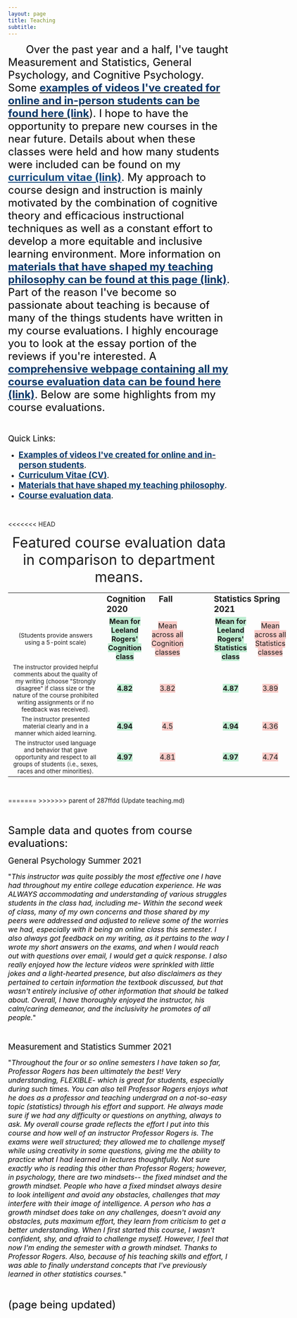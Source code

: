 ```yaml
---
layout: page
title: Teaching
subtitle: 
---
```

<p><span style="font-size: 18pt;"><span style="color: #000000;">&nbsp; &nbsp; &nbsp; Over the past year and a half, I've taught Measurement and Statistics, General Psychology, and Cognitive Psychology. Some <a class="inline_disabled" href="https://leeloew.github.io/videoexamples/" target="_blank" rel="noopener noreferrer"><span style="color: #063768;"><strong>examples of videos I've created for online and in-person students can be found here (link</strong></span></a>). I hope to have the opportunity to prepare new courses in the near future. Details about when these classes were held and how many students were included can be found on my <strong><a class="inline_disabled" style="color: #164b80;" href="https://leeloew.github.io/CV/" target="_blank" rel="noopener noreferrer">curriculum vitae (link)</a></strong>. My approach to course design and instruction is mainly motivated by the combination of cognitive theory and efficacious instructional techniques as well as a constant effort to develop a more equitable and inclusive learning environment. More information on </span><strong><span style="color: #063768;"><a class="inline_disabled" style="color: #063768;" href="https://leeloew.github.io/teachinginfluences/" target="_blank" rel="noopener noreferrer">materials that have shaped my teaching philosophy can be found at this page (link)</a></span></strong><span style="color: #000000;">. </span><span style="color: #000000;">Part of the reason I've become so passionate about teaching is because of many of the things students have written in my course evaluations. I highly encourage you to look at the essay portion of the reviews if you're interested. A </span><strong><span style="color: #063768;"><a class="inline_disabled" style="color: #063768;" href="https://leeloew.github.io/CourseEvalsComplete/" target="_blank" rel="noopener noreferrer">comprehensive webpage containing all my course evaluation data can be found here (link)</a></span></strong><span style="color: #000000;">. Below are some highlights from my course evaluations.</span></span></p>
<p>&nbsp;</p>
<p><span style="font-size: 14pt;"><span style="color: #000000;">Quick Links:</span></span></p>
<ul>
    <li><span style="font-size: 14pt;"><span style="color: #000000;"><a class="inline_disabled" href="https://leeloew.github.io/videoexamples/" target="_blank" rel="noopener noreferrer"><span style="color: #063768;"><strong>Examples of videos I've created for online and in-person students</strong></span></a>.</span></span></li>
    <li><span style="font-size: 14pt;"><span style="color: #000000;"><a class="inline_disabled" href="https://leeloew.github.io/CV/" target="_blank" rel="noopener noreferrer"><span style="color: #063768;"><strong>Curriculum Vitae (CV)</strong></span></a>.</span></span></li>
    <li><span style="font-size: 14pt;"><span style="color: #000000;"><a class="inline_disabled" href="https://leeloew.github.io/teachinginfluences/" target="_blank" rel="noopener noreferrer"><span style="color: #063768;"><strong>Materials that have shaped my teaching philosophy</strong></span></a>.</span></span></li>
    <li><span style="font-size: 14pt;"><span style="color: #000000;"><a class="inline_disabled" href="https://leeloew.github.io/CourseEvalsComplete/" target="_blank" rel="noopener noreferrer"><span style="color: #063768;"><strong>Course evaluation data</strong></span></a>.</span></span></li>
</ul>
<p>&nbsp;</p>
<<<<<<< HEAD
<p style="text-align: center;"><span style="font-size: 24pt;">Featured course evaluation data in comparison to department means.</span></p>
<table style="width: 640px; height: 447px; margin-left: auto; margin-right: auto;" border="0" width="852" cellspacing="0" cellpadding="0">
    <colgroup>
        <col style="width: 253px;" width="391" />
        <col style="width: 35px;" width="113" />
        <col style="width: 46px;" span="4" width="87" />
    </colgroup>
    <tbody>
        <tr>
            <td class="xl63" width="391" height="20"></td>
            <td class="xl64" colspan="2" width="200"><span style="font-size: 14pt;"><strong>Cognition &nbsp; &nbsp; &nbsp;Fall 2020</strong></span></td>
            <td class="xl63" width="87"></td>
            <td class="xl64" colspan="2" width="174"><span style="font-size: 14pt;"><strong>Statistics Spring 2021</strong></span></td>
        </tr>
        <tr>
            <td class="xl63" style="text-align: center;" height="20"><span style="font-size: 10pt;">(Students provide answers using a 5-point scale)</span></td>
            <td class="xl63" style="text-align: center;"><strong><span style="background-color: #bfedd2;">Mean for Leeland Rogers' Cognition class</span></strong></td>
            <td class="xl63" style="text-align: center;"><span style="background-color: #f8cac6;">Mean across all Cognition classes</span></td>
            <td class="xl63" style="text-align: center;"></td>
            <td class="xl63" style="text-align: center;"><strong><span style="background-color: #bfedd2;">Mean for Leeland Rogers' Statistics class</span></strong></td>
            <td class="xl63" style="text-align: center;"><span style="background-color: #f8cac6;">Mean across all Statistics classes</span></td>
        </tr>
        <tr>
            <td class="xl65" style="text-align: center;" height="20"><span style="font-size: 10pt;">The instructor provided helpful comments about the quality of my writing (choose "Strongly disagree" if class size or the nature of the course prohibited writing assignments or if no feedback was received).</span></td>
            <td class="xl63" style="text-align: center;"><strong><span style="background-color: #bfedd2;">4.82</span></strong></td>
            <td class="xl63" style="text-align: center;"><span style="background-color: #f8cac6;">3.82</span></td>
            <td class="xl63" style="text-align: center;"></td>
            <td class="xl63" style="text-align: center;"><strong><span style="background-color: #bfedd2;">4.87</span></strong></td>
            <td class="xl63" style="text-align: center;"><span style="background-color: #f8cac6;">3.89</span></td>
        </tr>
        <tr>
            <td class="xl65" style="text-align: center;" height="20"><span style="font-size: 10pt;">The instructor presented material clearly and in a manner which aided learning.</span></td>
            <td class="xl63" style="text-align: center;"><strong><span style="background-color: #bfedd2;">4.94</span></strong></td>
            <td class="xl63" style="text-align: center;"><span style="background-color: #f8cac6;">4.5</span></td>
            <td class="xl63" style="text-align: center;"></td>
            <td class="xl63" style="text-align: center;"><strong><span style="background-color: #bfedd2;">4.94</span></strong></td>
            <td class="xl63" style="text-align: center;"><span style="background-color: #f8cac6;">4.36</span></td>
        </tr>
        <tr>
            <td class="xl65" style="text-align: center;" height="20"><span style="font-size: 10pt;">The instructor used language and behavior that gave opportunity and respect to all groups of students (i.e., sexes, races and other minorities).</span></td>
            <td class="xl63" style="text-align: center;"><strong><span style="background-color: #bfedd2;">4.97</span></strong></td>
            <td class="xl63" style="text-align: center;"><span style="background-color: #f8cac6;">4.81</span></td>
            <td class="xl63" style="text-align: center;"></td>
            <td class="xl63" style="text-align: center;"><strong><span style="background-color: #bfedd2;">4.97</span></strong></td>
            <td class="xl63" style="text-align: center;"><span style="background-color: #f8cac6;">4.74</span></td>
        </tr>
    </tbody>
</table>
=======
>>>>>>> parent of 287ffdd (Update teaching.md)
<p>&nbsp;</p>
<p><span style="font-size: 18pt;"><span style="color: #000000;">Sample data and quotes from course evaluations:</span></span></p>
<p><span style="font-size: 14pt;"><span style="color: #000000;">General Psychology Summer 2021</span></span></p>
<p><span style="font-size: 12pt;"><span style="color: #000000;">"<em>This instructor was quite possibly the most effective one I have had throughout my entire college education experience. He was ALWAYS accommodating and understanding of various struggles students in the class had, including me- Within the second week of class, many of my own concerns and those shared by my peers were addressed and adjusted to relieve some of the worries we had, especially with it being an online class this semester. I also always got feedback on my writing, as it pertains to the way I wrote my short answers on the exams, and when I would reach out with questions over email, I would get a quick response. I also really enjoyed how the lecture videos were sprinkled with little jokes and a light-hearted presence, but also disclaimers as they pertained to certain information the textbook discussed, but that wasn't entirely inclusive of other information that should be talked about. Overall, I have thoroughly enjoyed the instructor, his calm/caring demeanor, and the inclusivity he promotes of all people.</em>"</span></span></p>
<p>&nbsp;</p>
<p><span style="font-size: 14pt;"><span style="color: #000000;">Measurement and Statistics Summer 2021</span></span></p>
<p><span style="font-size: 12pt;"><span style="color: #000000;">"<em>Throughout the four or so online semesters I have taken so far, Professor Rogers has been ultimately the best! Very understanding, FLEXIBLE- which is great for students, especially during such times. You can also tell Professor Rogers enjoys what he does as a professor and teaching undergrad on a not-so-easy topic (statistics) through his effort and support. He always made sure if we had any difficulty or questions on anything, always to ask. My overall course grade reflects the effort I put into this course and how well of an instructor Professor Rogers is. The exams were well structured; they allowed me to challenge myself while using creativity in some questions, giving me the ability to practice what I had learned in lectures thoughtfully. Not sure exactly who is reading this other than Professor Rogers; however, in psychology, there are two mindsets-- the fixed mindset and the growth mindset. People who have a fixed mindset always desire to look intelligent and avoid any obstacles, challenges that may interfere with their image of intelligence. A person who has a growth mindset does take on any challenges, doesn't avoid any obstacles, puts maximum effort, they learn from criticism to get a better understanding. When I first started this course, I wasn't confident, shy, and afraid to challenge myself. However, I feel that now I'm ending the semester with a growth mindset. Thanks to Professor Rogers. Also, because of his teaching skills and effort, I was able to finally understand concepts that I've previously learned in other statistics courses.</em>"</span></span></p>
<p>&nbsp;</p>
<p><span style="font-size: 18pt;"><span style="color: #000000;"><span>(page being updated)</span></span></span></p>